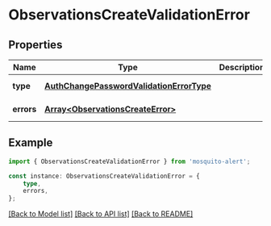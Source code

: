 # ObservationsCreateValidationError


## Properties

Name | Type | Description | Notes
------------ | ------------- | ------------- | -------------
**type** | [**AuthChangePasswordValidationErrorType**](AuthChangePasswordValidationErrorType.md) |  | [default to undefined]
**errors** | [**Array&lt;ObservationsCreateError&gt;**](ObservationsCreateError.md) |  | [default to undefined]

## Example

```typescript
import { ObservationsCreateValidationError } from 'mosquito-alert';

const instance: ObservationsCreateValidationError = {
    type,
    errors,
};
```

[[Back to Model list]](../README.md#documentation-for-models) [[Back to API list]](../README.md#documentation-for-api-endpoints) [[Back to README]](../README.md)
